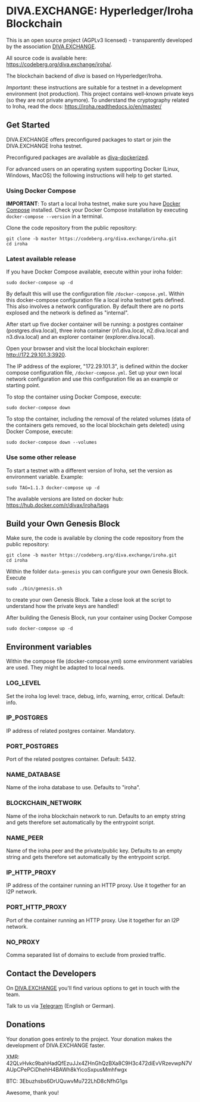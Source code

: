 # DIVA.EXCHANGE: Hyperledger/Iroha Blockchain

This is an open source project (AGPLv3 licensed) - transparently developed by the association [DIVA.EXCHANGE](https://diva.exchange).

All source code is available here: https://codeberg.org/diva.exchange/iroha/.

The blockchain backend of _diva_ is based on Hyperledger/Iroha. 

_Important:_ these instructions are suitable for a testnet in a development environment (not production). This project contains well-known private keys (so they are not private anymore). To understand the cryptography related to Iroha, read the docs: https://iroha.readthedocs.io/en/master/  

## Get Started

DIVA.EXCHANGE offers preconfigured packages to start or join the DIVA.EXCHANGE Iroha testnet.

Preconfigured packages are available as [diva-dockerized](https://codeberg.org/diva.exchange/diva-dockerized).

For advanced users on an operating system supporting Docker (Linux, Windows, MacOS) the following instructions will help to get started.

### Using Docker Compose

**IMPORTANT**: To start a local Iroha testnet, make sure you have [Docker Compose](https://docs.docker.com/compose/install/) installed. Check your Docker Compose installation by executing `docker-compose --version` in a terminal.

Clone the code repository from the public repository:
```
git clone -b master https://codeberg.org/diva.exchange/iroha.git
cd iroha
```

### Latest available release

If you have Docker Compose available, execute within your iroha folder:
```
sudo docker-compose up -d
```

By default this will use the configuration file `/docker-compose.yml`. Within this docker-compose configuration file a local iroha testnet gets defined. This also involves a network configuration. By default there are no ports explosed and the network is defined as "internal".

After start up five docker container will be running: a postgres container (postgres.diva.local), three iroha container (n1.diva.local, n2.diva.local and n3.diva.local) and an explorer container (explorer.diva.local).

Open your browser and visit the local blockchain explorer: http://172.29.101.3:3920.

The IP address of the explorer, "172.29.101.3", is defined within the docker compose configuration file, `/docker-compose.yml`. Set up your own local network configuration and use this configuration file as an example or starting point.

To stop the container using Docker Compose, execute:
```
sudo docker-compose down
```
 
To stop the container, including the removal of the related volumes (data of the containers gets removed, so the local blockchain gets deleted) using Docker Compose, execute:
```
sudo docker-compose down --volumes
```
 
### Use some other release

To start a testnet with a different version of Iroha, set the version as environment variable. Example:
```
sudo TAG=1.1.3 docker-compose up -d
```

The available versions are listed on docker hub: https://hub.docker.com/r/divax/iroha/tags
 
## Build your Own Genesis Block

Make sure, the code is available by cloning the code repository from the public repository:
```
git clone -b master https://codeberg.org/diva.exchange/iroha.git
cd iroha
```

Within the folder `data-genesis` you can configure your own Genesis Block. Execute
```
sudo ./bin/genesis.sh
```
to create your own Genesis Block. Take a close look at the script to understand how the private keys are handled!

After building the Genesis Block, run your container using Docker Compose 
```
sudo docker-compose up -d
```

## Environment variables

Within the compose file (docker-compose.yml) some environment variables are used. They might be adapted to local needs.

### LOG_LEVEL
Set the iroha log level: trace, debug, info, warning, error, critical. Default: info.

### IP_POSTGRES
IP address of related postgres container. Mandatory. 

### PORT_POSTGRES
Port of the related postgres container. Default: 5432.

### NAME_DATABASE
Name of the iroha database to use. Defaults to "iroha". 

### BLOCKCHAIN_NETWORK
Name of the iroha blockchain network to run. Defaults to an empty string and gets therefore set automatically by the entrypoint script.

### NAME_PEER
Name of the iroha peer and the private/public key. Defaults to an empty string and gets therefore set automatically by the entrypoint script. 

### IP_HTTP_PROXY
IP address of the container running an HTTP proxy. Use it together for an I2P network.

### PORT_HTTP_PROXY
Port of the container running an HTTP proxy. Use it together for an I2P network.

### NO_PROXY
Comma separated list of domains to exclude from proxied traffic.

## Contact the Developers

On [DIVA.EXCHANGE](https://www.diva.exchange) you'll find various options to get in touch with the team. 

Talk to us via [Telegram](https://t.me/diva_exchange_chat_de) (English or German).

## Donations

Your donation goes entirely to the project. Your donation makes the development of DIVA.EXCHANGE faster.

XMR: 42QLvHvkc9bahHadQfEzuJJx4ZHnGhQzBXa8C9H3c472diEvVRzevwpN7VAUpCPePCiDhehH4BAWh8kYicoSxpusMmhfwgx

BTC: 3Ebuzhsbs6DrUQuwvMu722LhD8cNfhG1gs

Awesome, thank you!
